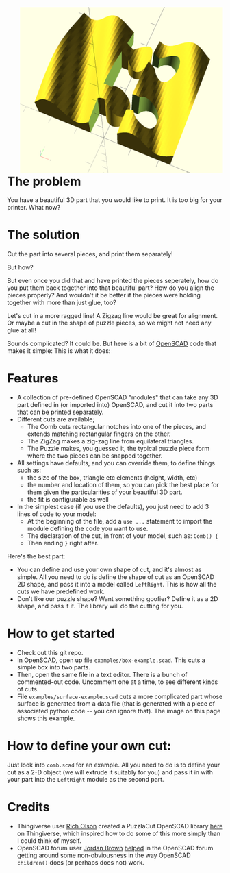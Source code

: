 <div style="float: right; margin-left: 30px"><img src="examples/surface-example.png?raw=true" alt="example"></div>

# The problem

You have a beautiful 3D part that you would like to print.
It is too big for your printer. What now?

# The solution

Cut the part into several pieces, and print them separately!

But how?

But even once you did that and have printed the pieces seperately,
how do you put them back together into that beautiful part? How do
you align the pieces properly? And wouldn't it be better if the
pieces were holding together with more than just glue, too?

Let's cut in a more ragged line! A Zigzag line would be great for
alignment. Or maybe a cut in the shape of puzzle pieces, so we
might not need any glue at all!

Sounds complicated? It could be. But here is a bit of
[OpenSCAD](http://www.openscad.org) code that makes it simple: This is what it does:

# Features

* A collection of pre-defined OpenSCAD "modules" that can take any
  3D part defined in (or imported into) OpenSCAD, and cut it into two
  parts that can be printed separately.
* Different cuts are available;
  * The Comb cuts rectangular notches into one of the pieces, and extends
    matching rectangular fingers on the other.
  * The ZigZag makes a zig-zag line from equilateral triangles.
  * The Puzzle makes, you guessed it, the typical puzzle piece form where
    the two pieces can be snapped together.
* All settings have defaults, and you can override them, to define things
  such as:
  * the size of the box, triangle etc elements (height, width, etc)
  * the number and location of them, so you can pick the best place for them
    given the particularities of your beautiful 3D part.
  * the fit is configurable as well
* In the simplest case (if you use the defaults), you just need to add 3 lines
  of code to your model:
  * At the beginning of the file, add a `use ...` statement to import the 
    module defining the code you want to use.
  * The declaration of the cut, in front of your model, such as:
    `Comb() {`
  * Then ending `}` right after.

Here's the best part:
* You can define and use your own shape of cut, and it's almost as simple.
  All you need to do is define the shape of cut as an OpenSCAD 2D shape,
  and pass it into a model called `LeftRight`. This is how all the cuts
  we have predefined work.
* Don't like our puzzle shape? Want something goofier? Define it as a 2D
  shape, and pass it it. The library will do the cutting for you.

# How to get started

* Check out this git repo.
* In OpenSCAD, open up file `examples/box-example.scad`. This cuts a simple
  box into two parts.
* Then, open the same file in a text editor. There is a bunch of commented-out
  code. Uncomment one at a time, to see different kinds of cuts.
* File `examples/surface-example.scad` cuts a more complicated part whose
  surface is generated from a data file (that is generated with a piece of
  associated python code -- you can ignore that). The image on this page 
  shows this example.
  

# How to define your own cut:

Just look into `comb.scad` for an example. All you need to do is to
define your cut as a 2-D object (we will extrude it suitably for you)
and pass it in with your part into the `LeftRight` module as the
second part.


# Credits

* Thingiverse user [Rich Olson](https://www.thingiverse.com/nothinglabs/about)
  created a PuzzlaCut OpenSCAD library
  [here](https://www.thingiverse.com/thing:35834) on Thingiverse, which inspired
  how to do some of this more simply than I could think of myself.
* OpenSCAD forum user [Jordan Brown](http://forum.openscad.org/template/NamlServlet.jtp?macro=user_nodes&user=1912)
  [helped](http://forum.openscad.org/Operator-problem-tp25984p25991.html) in the
  OpenSCAD forum getting around some non-obviousness in the way OpenSCAD `children()`
  does (or perhaps does not) work.
